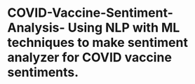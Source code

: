 # COVID-Vaccine-Sentiment-Analysis- Using NLP with ML techniques to make sentiment analyzer for COVID vaccine sentiments.
